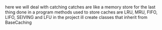 here we will deal with catching
catches are like a memory store for the last thing done in a program
methods used to store caches are LRU, MRU, FIFO, LIFO, SEIVING and LFU
in the project ill create classes that inherit from BaseCaching
